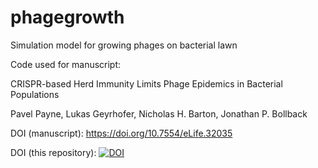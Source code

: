 # phagegrowth
Simulation model for growing phages on bacterial lawn





Code used for manuscript:

CRISPR-based Herd Immunity Limits Phage Epidemics in Bacterial Populations

Pavel Payne, Lukas Geyrhofer, Nicholas H. Barton, Jonathan P. Bollback

DOI (manuscript): https://doi.org/10.7554/eLife.32035

DOI (this repository): [![DOI](https://zenodo.org/badge/49276865.svg)](https://zenodo.org/badge/latestdoi/49276865)
